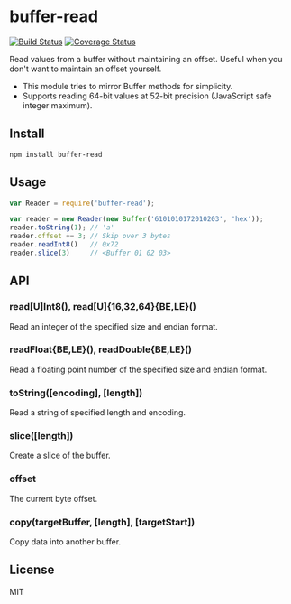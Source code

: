 # buffer-read

[![Build Status](https://img.shields.io/travis/coinative/buffer-read.svg)](https://travis-ci.org/coinative/buffer-read) [![Coverage Status](https://img.shields.io/coveralls/coinative/buffer-read.svg)](https://coveralls.io/r/coinative/buffer-read?branch=master)

Read values from a buffer without maintaining an offset. Useful when you don't want to maintain an offset yourself.

* This module tries to mirror Buffer methods for simplicity.
* Supports reading 64-bit values at 52-bit precision (JavaScript safe integer maximum).

## Install

```
npm install buffer-read
```

## Usage

```js
var Reader = require('buffer-read');

var reader = new Reader(new Buffer('6101010172010203', 'hex'));
reader.toString(1); // 'a'
reader.offset += 3; // Skip over 3 bytes
reader.readInt8()   // 0x72
reader.slice(3)     // <Buffer 01 02 03>

```

## API

### read[U]Int8(), read[U]{16,32,64}{BE,LE}()

Read an integer of the specified size and endian format.

### readFloat{BE,LE}(), readDouble{BE,LE}()

Read a floating point number of the specified size and endian format.

### toString([encoding], [length])

Read a string of specified length and encoding.

### slice([length])

Create a slice of the buffer.

### offset

The current byte offset.

### copy(targetBuffer, [length], [targetStart])

Copy data into another buffer.

## License

MIT
